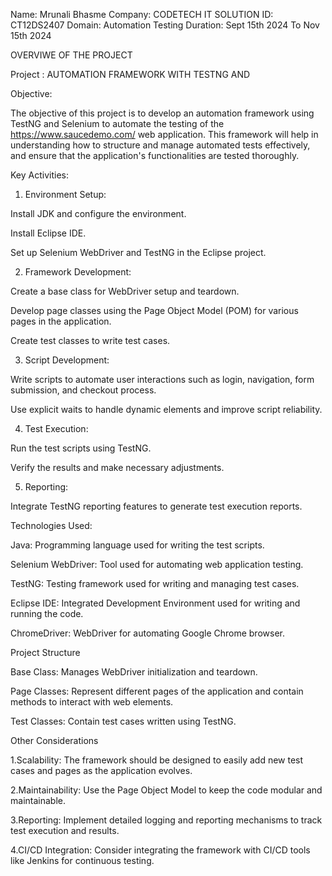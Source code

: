 Name: Mrunali Bhasme 
Company: CODETECH IT SOLUTION 
ID: CT12DS2407 
Domain: Automation Testing 
Duration: Sept 15th 2024 To Nov 15th 2024


OVERVIWE OF THE PROJECT

Project : AUTOMATION FRAMEWORK WITH TESTNG AND 


Objective:

The objective of this project is to develop an automation framework using TestNG and Selenium to automate the testing of the https://www.saucedemo.com/ web application. This framework will help in understanding how to structure and manage automated tests effectively, and ensure that the application's functionalities are tested thoroughly.


Key Activities: 


1. Environment Setup:

Install JDK and configure the environment.

Install Eclipse IDE.

Set up Selenium WebDriver and TestNG in the Eclipse project.



2. Framework Development:

Create a base class for WebDriver setup and teardown.

Develop page classes using the Page Object Model (POM) for various pages in the application.

Create test classes to write test cases.



3. Script Development:

Write scripts to automate user interactions such as login, navigation, form submission, and checkout process.

Use explicit waits to handle dynamic elements and improve script reliability.



4. Test Execution:

Run the test scripts using TestNG.

Verify the results and make necessary adjustments.



5. Reporting:

Integrate TestNG reporting features to generate test execution reports.




Technologies Used:


Java: Programming language used for writing the test scripts.

Selenium WebDriver: Tool used for automating web application testing.

TestNG: Testing framework used for writing and managing test cases.

Eclipse IDE: Integrated Development Environment used for writing and running the code.

ChromeDriver: WebDriver for automating Google Chrome browser.



Project Structure


Base Class:
Manages WebDriver initialization and teardown.


Page Classes:
Represent different pages of the application and contain methods to interact with web elements.


Test Classes:
Contain test cases written using TestNG.


Other Considerations

1.Scalability: The framework should be designed to easily add new test cases and pages as the application evolves.

2.Maintainability: Use the Page Object Model to keep the code modular and maintainable.

3.Reporting: Implement detailed logging and reporting mechanisms to track test execution and results.

4.CI/CD Integration: Consider integrating the framework with CI/CD tools like Jenkins for continuous testing.
